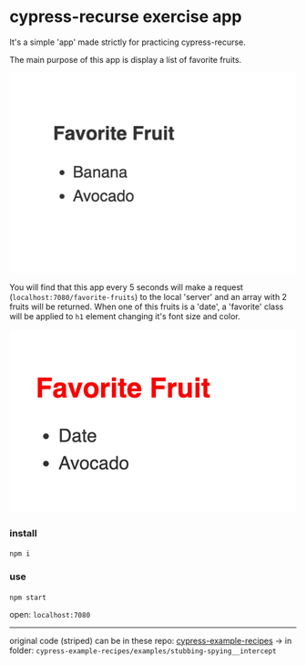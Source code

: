 # cypress-recurse exercise app

It's a simple 'app' made strictly for practicing cypress-recurse.

The main purpose of this app is display a list of favorite fruits.

![fruites](./images/fruits.png)

You will find that this app every 5 seconds will make a request (`localhost:7080/favorite-fruits`) to the local 'server' and an array with 2 fruits will be returned. When one of this fruits is a 'date', a 'favorite' class will be applied to `h1` element changing it's font size and color.

![date](./images/date.png)

### install
```npm i```
### use
```npm start```

open: `localhost:7080`

---

original code (striped) can be in these repo: [cypress-example-recipes](https://github.com/cypress-io/cypress-example-recipes) -> in folder: `cypress-example-recipes/examples/stubbing-spying__intercept`
